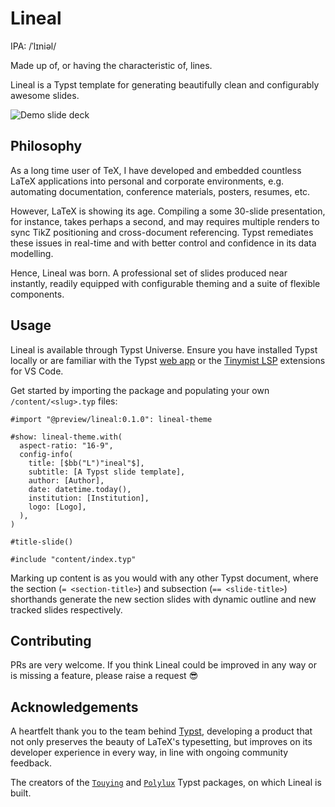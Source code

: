 # Lineal

IPA: /ˈlɪniəl/

Made up of, or having the characteristic of, lines.

Lineal is a Typst template for generating beautifully clean and configurably awesome slides.

![Demo slide deck](/assets/img/demo.gif)

## Philosophy

As a long time user of TeX, I have developed and embedded countless LaTeX applications into personal and corporate environments, e.g. automating documentation, conference materials, posters, resumes, etc.

However, LaTeX is showing its age. Compiling a some 30-slide presentation, for instance, takes perhaps a second, and may requires multiple renders to sync TikZ positioning and cross-document referencing. Typst remediates these issues in real-time and with better control and confidence in its data modelling.

Hence, Lineal was born. A professional set of slides produced near instantly, readily equipped with configurable theming and a suite of flexible components.

## Usage

Lineal is available through Typst Universe. Ensure you have installed Typst locally or are familiar with the Typst [web app](https://typst.app/) or the [Tinymist LSP](https://marketplace.visualstudio.com/items?itemName=myriad-dreamin.tinymist) extensions for VS Code.

Get started by importing the package and populating your own `/content/<slug>.typ` files:

```typst
#import "@preview/lineal:0.1.0": lineal-theme

#show: lineal-theme.with(
  aspect-ratio: "16-9",
  config-info(
    title: [$bb("L")"ineal"$],
    subtitle: [A Typst slide template],
    author: [Author],
    date: datetime.today(),
    institution: [Institution],
    logo: [Logo],
  ),
)

#title-slide()

#include "content/index.typ"
```

Marking up content is as you would with any other Typst document, where the section (`= <section-title>`) and subsection (`== <slide-title>`) shorthands generate the new section slides with dynamic outline and new tracked slides respectively.

## Contributing

PRs are very welcome. If you think Lineal could be improved in any way or is missing a feature, please raise a request 😎

## Acknowledgements

A heartfelt thank you to the team behind [Typst](https://github.com/typst/typst), developing a product that not only preserves the beauty of LaTeX's typesetting, but improves on its developer experience in every way, in line with ongoing community feedback.

The creators of the [`Touying`](https://github.com/touying-typ/touying) and [`Polylux`](https://github.com/andreasKroepelin/polylux) Typst packages, on which Lineal is built.
